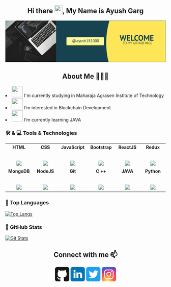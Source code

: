 <h2 align = 'center'>Hi there <img src="https://c.tenor.com/SNL9_xhZl9oAAAAi/waving-hand-joypixels.gif" height = 25 width =25>, My Name is Ayush Garg</h2>

![github](/banner.png)

<h2 align='center'>About Me 🙋🏻‍♂️</h2>

<li><img src="https://css-tricks.com/wp-content/uploads/2015/03/flickity.gif" height=35 width=35> I'm currently studying in Maharaja Agrasen Institute of Technology</li>

<li><img src="https://media.tenor.com/images/8635ae03c9ffa0eb2373118624058afc/tenor.gif" height=35 width=35> I’m interested in Blockchain Development</li>

<li><img src="https://c.tenor.com/JRdqWtEpnLgAAAAj/cute-dragon-work.gif" height=35 width=35> I’m currently learning JAVA</li>


<strong><h3> 🛠 & 💻 Tools & Technologies</h3></strong>
<table>
  <tbody>
    <tr valign="top">
      <td width="15%" align="center">
	      <span><strong>HTML</strong></span><br><br><br>
        <img height="64px" src="https://www.svgrepo.com/show/303205/html-5-logo.svg">
      </td>
      <td width="15%" align="center">
        <span><strong>CSS</strong></span><br><br><br>
        <img height="64px" src="https://www.svgrepo.com/show/303481/css-3-logo.svg">
      </td>
      <td width="15%" align="center">
        <span><strong>JavaScript</strong></span><br><br><br>
        <img height="64px" src="https://www.svgrepo.com/show/303206/javascript-logo.svg">
      </td>
      <td width="15%" align="center">
        <span><strong>Bootstrap</strong></span><br><br><br>
        <img height="64px" src="https://camo.githubusercontent.com/0e0adf58c74c6e74bb64ece5d0ef4620f4f46915/68747470733a2f2f76352e676574626f6f7473747261702e636f6d2f646f63732f352e302f6173736574732f6272616e642f626f6f7473747261702d6c6f676f2d736861646f772e706e67">
      </td>
      <td width="15%" align="center">
        <span><strong>ReactJS</strong></span><br><br><br>
        <img height="64px" src="https://www.svgrepo.com/show/303157/react-logo.svg">
      </td>
      <td width="15%" align="center">
        <span><strong>Redux</strong></span><br><br><br>
        <img height="64px" src="https://cdn.svgporn.com/logos/redux.svg">
      </td>
    </tr>
    <tr valign="top">
      <td width="15%" align="center">
        <span><strong>MongoDB</strong></span><br><br><br>
        <img height="64px" src="https://cdn.svgporn.com/logos/mongodb.svg">
      </td>
      <td width="15%" align="center">
        <span><strong>NodeJS</strong></span><br><br><br>
        <img height="64px" src="https://cdn.svgporn.com/logos/nodejs-icon.svg">
      </td>
      <td width="15%" align="center">
        <span><strong>Git</strong></span><br><br><br>
        <img height="64px" src="https://cdn.svgporn.com/logos/git-icon.svg">
      </td>
      <td width="15%" align="center">
        <span><strong>C ++</strong></span><br><br><br>
        <img height="64px" src="https://cdn.svgporn.com/logos/c-plusplus.svg">
      </td>
      <td width="15%" align="center">
        <span><strong>JAVA</strong></span><br><br><br>
        <img height="64px" src="https://cdn.svgporn.com/logos/java.svg">
      </td>
      <td width="15%" align="center">
        <span><strong>Python</strong></span><br><br><br>
        <img height="64px" src="https://cdn.svgporn.com/logos/python.svg">
      </td>
    </tr>
  </tbody>
</table>


<strong><h3> 🌟 Top Languages </h3></strong>
[![Top Langs](https://github-readme-stats.vercel.app/api/top-langs/?username=ayush181000&layout=compact&theme=tokyonight&count_private=true&show_icons=true&langs_count=10)](https://github-readme-stats.vercel.app/api/top-langs/?username=ayush181000&layout=compact&theme=tokyonight&count_private=true&show_icons=true&langs_count=5)


<strong><h3> 🌟 GitHub Stats </h3></strong>
<a href="https://github-readme-stats.vercel.app/api?username=ayush181000&show_icons=true&hide_border=false&theme=tokyonight&count_private=true&include_all_commits=true">
  <img src="https://github-readme-stats.vercel.app/api?username=ayush181000&show_icons=true&hide_border=false&theme=tokyonight&count_private=true&include_all_commits=true" alt="Git Stats" />
</a>

<h2 align='center'>Connect with me  📫 </h2>
<p align = 'center'>
<a href = https://github.com/ayush181000 target='blank'> <img src=https://github.com/edent/SuperTinyIcons/blob/master/images/svg/github.svg height='45' weight='45'/></a>
<a href = https://www.linkedin.com/in/ayush-garg-8540b7178/ target='blank'> <img src=https://github.com/edent/SuperTinyIcons/blob/master/images/svg/linkedin.svg height='45' weight='45'/></a> 
<a href = https://twitter.com/ayushgarg1810 target='blank'> <img src=https://github.com/edent/SuperTinyIcons/blob/master/images/svg/twitter.svg height='45' weight='45'/></a>
<a href = https://www.instagram.com/ayush1500/ target='blank'> <img src=https://github.com/edent/SuperTinyIcons/blob/master/images/svg/instagram.svg height='45' weight='45'/></a>
<br>
</p>
